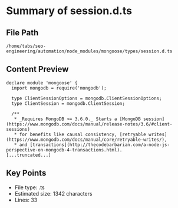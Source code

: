 # Summary of session.d.ts
  
## File Path
`/home/tabs/seo-engineering/automation/node_modules/mongoose/types/session.d.ts`

## Content Preview
```
declare module 'mongoose' {
  import mongodb = require('mongodb');

  type ClientSessionOptions = mongodb.ClientSessionOptions;
  type ClientSession = mongodb.ClientSession;

  /**
   * _Requires MongoDB >= 3.6.0._ Starts a [MongoDB session](https://www.mongodb.com/docs/manual/release-notes/3.6/#client-sessions)
   * for benefits like causal consistency, [retryable writes](https://www.mongodb.com/docs/manual/core/retryable-writes/),
   * and [transactions](http://thecodebarbarian.com/a-node-js-perspective-on-mongodb-4-transactions.html).
[...truncated...]
```

## Key Points
- File type: .ts
- Estimated size: 1342 characters
- Lines: 33
